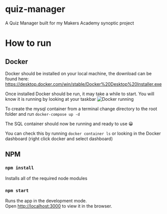 # quiz-manager
A Quiz Manager built for my Makers Academy synoptic project

# How to run

## Docker
Docker should be installed on your local machine, the download can be found here: https://desktop.docker.com/win/stable/Docker%20Desktop%20Installer.exe

Once installed Docker should be run, it may take a while to start. You will know it is running by looking at your taskbar ![Docker running](https://github.com/6joeb/quiz-manager/blob/main/docker_running.png?raw=true)

To create the mysql container from a terminal change directory to the root folder and run `docker-compose up -d`

The SQL container should now be running and ready to use 😀

You can check this by running `docker container ls` or looking in the Docker dashboard (right click docker and select dashboard)

## NPM

### `npm install`

Installs all of the required node modules

### `npm start`

Runs the app in the development mode.<br />
Open [http://localhost:3000](http://localhost:3000) to view it in the browser.
